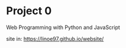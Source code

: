 # Project 0

Web Programming with Python and JavaScript

site in: https://linoe97.github.io/website/
